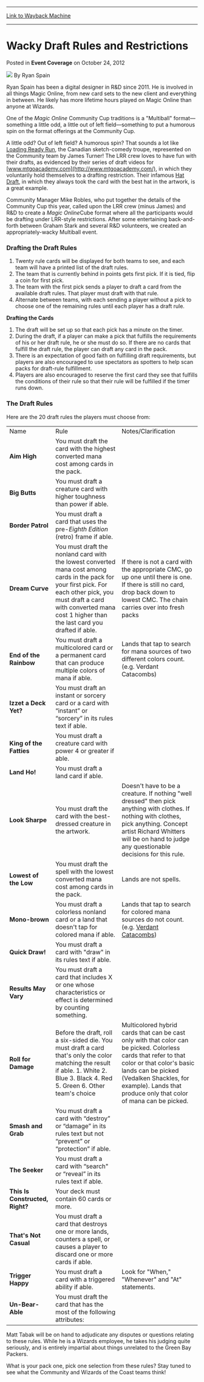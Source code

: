 
---
[Link to Wayback Machine](https://web.archive.org/web/20151020020440/http://magic.wizards.com/en/articles/archive/event-coverage/wacky-draft-rules-and-restrictions-2012-10-25)

[_metadata_:author]:- "Ryan Spain"
[_metadata_:description]:- "One of the Magic Online Community Cup traditions is a `Multiball` format—something a little odd, a little out of left field—something to put a humorous spin on the format offerings at the Community Cup."
[_metadata_:generator]:- "Drupal 7 (http://drupal.org)"
[_metadata_:node]:- "315844"
[_metadata_:path_date]:- "2012-10-25"
[_metadata_:publish_date]:- "2012-10-24"
[_metadata_:source]:- "div-main-content"
[_metadata_:title]:- "Wacky Draft Rules and Restrictions"
[_metadata_:wayback_capture_timestamp]:- "2015-10-20 02:04:40"
[_metadata_:wayback_raw_url]:- "https://web.archive.org/web/20151020020440id_/http://magic.wizards.com/en/articles/archive/event-coverage/wacky-draft-rules-and-restrictions-2012-10-25"
[_metadata_:wayback_url]:- "http://magic.wizards.com/en/articles/archive/event-coverage/wacky-draft-rules-and-restrictions-2012-10-25"
---


Wacky Draft Rules and Restrictions
==================================



 Posted in **Event Coverage**
 on October 24, 2012 






![](https://media.magic.wizards.com/styles/auth_small/public/images/person/authorpic_ryanspain.jpg)
By Ryan Spain




Ryan Spain has been a digital designer in R&D since 2011. He is involved in all things Magic Online, from new card sets to the new client and everything in between. He likely has more lifetime hours played on Magic Online than anyone at Wizards. 






One of the *Magic Online* Community Cup traditions is a "Multiball" format—something a little odd, a little out of left field—something to put a humorous spin on the format offerings at the Community Cup.


A little odd? Out of left field? A humorous spin? That sounds a lot like [Loading Ready Run](http://loadingreadyrun.com/), the Canadian sketch-comedy troupe, represented on the Community team by James Turner! The LRR crew loves to have fun with their drafts, as evidenced by their series of draft videos for [www.mtgoacademy.com](http://www.mtgoacademy.com/), in which they voluntarily hold themselves to a drafting restriction. Their infamous [Hat Draft](http://www.mtgoacademy.com/loadingreadyrun-draft-2-the-amazing-of-innistrad/), in which they always took the card with the best hat in the artwork, is a great example.


Community Manager Mike Robles, who put together the details of the Community Cup this year, called upon the LRR crew (minus James) and R&D to create a *Magic Online*Cube format where all the participants would be drafting under LRR-style restrictions. After some entertaining back-and-forth between Graham Stark and several R&D volunteers, we created an appropriately-wacky Multiball event.


### Drafting the Draft Rules


1. Twenty rule cards will be displayed for both teams to see, and each team will have a printed list of the draft rules.
2. The team that is currently behind in points gets first pick. If it is tied, flip a coin for first pick.
3. The team with the first pick sends a player to draft a card from the available draft rules. That player must draft with that rule.
4. Alternate between teams, with each sending a player without a pick to choose one of the remaining rules until each player has a draft rule.

**Drafting the Cards**
1. The draft will be set up so that each pick has a minute on the timer.
2. During the draft, if a player can make a pick that fulfills the requirements of his or her draft rule, he or she must do so. If there are no cards that fulfill the draft rule, the player can draft any card in the pack.
3. There is an expectation of good faith on fulfilling draft requirements, but players are also encouraged to use spectators as spotters to help scan packs for draft-rule fulfillment.
4. Players are also encouraged to reserve the first card they see that fulfills the conditions of their rule so that their rule will be fulfilled if the timer runs down.

### The Draft Rules


Here are the 20 draft rules the players must choose from:




|  |  |  |
| --- | --- | --- |
| Name | Rule | Notes/Clarification |
| **Aim High** | You must draft the card with the highest converted mana cost among cards in the pack. |  |
| **Big Butts** | You must draft a creature card with higher toughness than power if able. |  |
| **Border Patrol** | You must draft a card that uses the pre-*Eighth Edition*  (retro) frame if able. |  |
| **Dream Curve** | You must draft the nonland card with the lowest converted mana cost among cards in the pack for your first pick. For each other pick, you must draft a card with converted mana cost 1 higher than the last card you drafted if able. | If there is not a card with the appropriate CMC, go up one until there is one. If there is still no card, drop back down to lowest CMC. The chain carries over into fresh packs |
| **End of the Rainbow** | You must draft a multicolored card or a permanent card that can produce multiple colors of mana if able. | Lands that tap to search for mana sources of two different colors count. (e.g. Verdant Catacombs) |
| **Izzet a Deck Yet?** | You must draft an instant or sorcery card or a card with “instant” or “sorcery” in its rules text if able. |  |
| **King of the Fatties** | You must draft a creature card with power 4 or greater if able. |  |
| **Land Ho!** | You must draft a land card if able. |  |
| **Look Sharpe** | You must draft the card with the best-dressed creature in the artwork. | Doesn't have to be a creature. If nothing "well dressed" then pick anything with clothes. If nothing with clothes, pick anything. Concept artist Richard Whitters will be on hand to judge any questionable decisions for this rule. |
| **Lowest of the Low** | You must draft the spell with the lowest converted mana cost among cards in the pack. | Lands are not spells. |
| **Mono-brown** | You must draft a colorless nonland card or a land that doesn't tap for colored mana if able. | Lands that tap to search for colored mana sources do not count. (e.g. [Verdant Catacombs](http://gatherer.wizards.com/Pages/Card/Details.aspx?name=Verdant+Catacombs)) |
| **Quick Draw!** | You must draft a card with "draw" in its rules text if able. |  |
| **Results May Vary** | You must draft a card that includes X or one whose characteristics or effect is determined by counting something. |  |
| **Roll for Damage** | Before the draft, roll a six-sided die. You must draft a card that's only the color matching the result if able. 1. White 2. Blue 3. Black 4. Red 5. Green 6. Other team's choice | Multicolored hybrid cards that can be cast only with that color can be picked. Colorless cards that refer to that color or that color's basic lands can be picked (Vedalken Shackles, for example). Lands that produce only that color of mana can be picked. |
| **Smash and Grab** | You must draft a card with “destroy” or “damage” in its rules text but not “prevent” or “protection” if able. |  |
| **The Seeker** | You must draft a card with “search" or “reveal” in its rules text if able. |  |
| **This Is Constructed, Right?** | Your deck must contain 60 cards or more. |  |
| **That's Not Casual** | You must draft a card that destroys one or more lands, counters a spell, or causes a player to discard one or more cards if able. |  |
| **Trigger Happy** | You must draft a card with a triggered ability if able. | Look for "When," "Whenever" and "At" statements. |
| **Un-Bear-Able** | You must draft the card that has the most of the following attributes: |  |

Matt Tabak will be on hand to adjudicate any disputes or questions relating to these rules. While he is a Wizards employee, he takes his judging quite seriously, and is entirely impartial about things unrelated to the Green Bay Packers.


What is your pack one, pick one selection from these rules? Stay tuned to see what the Community and Wizards of the Coast teams think!








